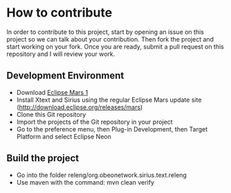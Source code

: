 # How to contribute

In order to contribute to this project, start by opening an issue on this project so we can talk about your contribution. Then fork the project and start working on your fork. Once you are ready, submit a pull request on this repository and I will review your work.

## Development Environment

- Download [Eclipse Mars 1](https://www.eclipse.org/downloads/)
- Install Xtext and Sirius using the regular Eclipse Mars update site (http://download.eclipse.org/releases/mars)
- Clone this Git repository
- Import the projects of the Git repository in your project
- Go to the preference menu, then Plug-in Development, then Target Platform and select Eclipse Neon

## Build the project

- Go into the folder releng/org.obeonetwork.sirius.text.releng
- Use maven with the command: mvn clean verify
